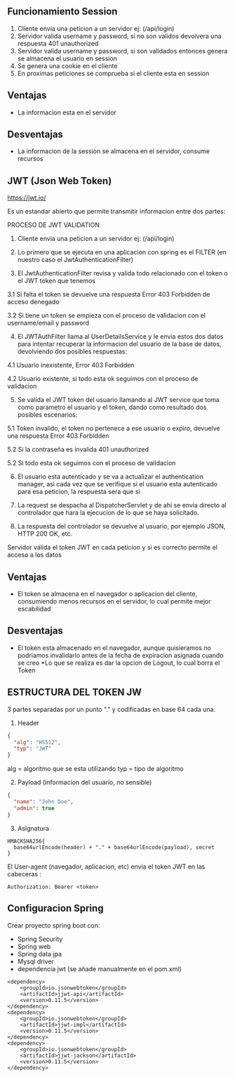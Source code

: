 ## Funcionamiento Session
1. Cliente envia una peticion a un servidor ej: (/api/login)
2. Servidor valida username y password, si no son validos devolvera una
   respuesta 401 unauthorized
3. Servidor valida username y password, si son validados entonces genera
   se almacena el usuario en session
4. Se genera una cookie en el cliente
5. En proximas peticiones se comprueba si el cliente esta en session

## Ventajas
* La informacion esta en el servidor

## Desventajas
* La informacion de la session se almacena en el servidor, consume recursos

## JWT (Json Web Token)

https://jwt.io/

Es un estandar abierto que permite transmitir informacion entre dos partes:


PROCESO DE JWT VALIDATION
1. Cliente envia una peticion a un servidor ej: (/api/login)

2. Lo primero que se ejecuta en una aplicacion con spring es
   el FILTER (en nuestro caso el JwtAuthenticationFilter)

3.  El JwtAuthenticationFilter revisa y valida todo relacionado con el token
    o el JWT token que tenemos

3.1 Si falta el token se devuelve una respuesta Error 403 Forbidden
de acceso denegado

3.2 Si tiene un token se empieza con el proceso de validacion
con el username/email y password

4. El JWTAuthFilter llama al UserDetailsService y le envia estos
   dos datos para intentar recuperar la informacion del usuario de
   la base de datos, devolviendo dos posibles respuestas:

4.1 Usuario inexistente, Error 403 Forbidden

4.2 Usuario existente, si todo esta ok seguimos con el proceso
de validacion

5. Se valida el JWT token del usuario llamando al JWT service
   que toma como parametro el usuario y el token, dando como resultado
   dos posibles escenarios:

5.1 Token invalido, el token no pertenece a ese usuario o expiro,
devuelve una respuesta Error 403 Forbidden

5.2 Si la contraseña es invalida 401 unauthorized

5.2  Si todo esta ok seguimos con el proceso de validacion

6.  El usuario esta autenticado y se va a actualizar el authentication
    manager, asi cada vez que se verifique si el usuario esta
    autenticado para esa peticion, la respuesta sera que si

7.  La request se despacha al DispatcherServlet y de ahi se envia
    directo al controlador que hara la ejecucion de lo que se haya
    solicitado.

8.  La respuesta del controlador se devuelve al usuario, por ejemplo
    JSON, HTTP 200 OK, etc.

Servidor válida el token JWT en cada peticion y si es correcto permite el
acceso a los datos


## Ventajas
* El token se almacena en el navegador o aplicacion del cliente, consumiendo
  menos recursos en el servidor, lo cual permite mejor escabilidad

## Desventajas
* El token esta almacenado en el navegador, aunque quisieramos no podriamos
  invalidarlo antes de la fecha de expiracion asignada cuando se creo
  *Lo que se realiza es dar la opcion de Logout, lo cual borra el Token


## ESTRUCTURA DEL TOKEN JW

3 partes separadas por un punto "." y codificadas en base 64 cada una:

1. Header
```json
{
  "alg": "HS512",
  "typ": "JWT"
}
```
alg = algoritmo que se esta utilizando
typ = tipo de algoritmo

2. Payload (informacion del usuario, no sensible)

```json
{
  "name": "John Doe",
  "admin": true
}
```

3. Asignatura
```
HMACKSHA256{
  base64urlEncode(header) + "." + base64urlEncode(payload), secret
}
```

El User-agent (navegador, aplicacion, etc) envia el token JWT en las
cabeceras :

```
Authorization: Bearer <token>
```

## Configuracion Spring

Crear proyecto spring boot con:
* Spring Security
* Spring web
* Spring data jpa
* Mysql driver
* dependencia jwt (se añade manualmente en el pom.xml)
```
<dependency>
	<groupId>io.jsonwebtoken</groupId>
	<artifactId>jjwt-api</artifactId>
	<version>0.11.5</version>
</dependency>
<dependency>
	<groupId>io.jsonwebtoken</groupId>
	<artifactId>jjwt-impl</artifactId>
	<version>0.11.5</version>
</dependency>
<dependency>
	<groupId>io.jsonwebtoken</groupId>
	<artifactId>jjwt-jackson</artifactId>
	<version>0.11.5</version>
</dependency>
```
